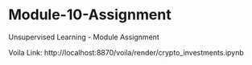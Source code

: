 # Module-10-Assignment
Unsupervised Learning - Module Assignment

Voila Link: http://localhost:8870/voila/render/crypto_investments.ipynb

